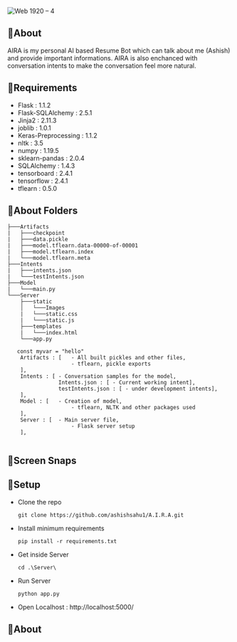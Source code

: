 ![Web 1920 – 4](https://user-images.githubusercontent.com/52550558/114520241-ddfaeb80-9c5e-11eb-937b-04f544e7bc89.png)

## 📌About
AIRA is my personal AI based Resume Bot which can talk about me (Ashish) and provide important informations. AIRA is also enchanced with conversation intents to make the conversation feel more natural.

## 📌Requirements
- Flask : 1.1.2
- Flask-SQLAlchemy : 2.5.1
- Jinja2 : 2.11.3
- joblib : 1.0.1
- Keras-Preprocessing : 1.1.2
- nltk : 3.5
- numpy : 1.19.5
- sklearn-pandas : 2.0.4
- SQLAlchemy : 1.4.3
- tensorboard : 2.4.1
- tensorflow : 2.4.1
- tflearn : 0.5.0

## 📌About Folders
```
├───Artifacts
|   ├───checkpoint
|   ├───data.pickle
|   ├───model.tflearn.data-00000-of-00001
|   ├───model.tflearn.index
|   └───model.tflearn.meta
├───Intents
|   ├───intents.json
|   └───testIntents.json
├───Model
|   └───main.py
└───Server
    ├───static
    │   └───Images
    |   └───static.css
    |   └───static.js
    ├───templates
    |   └───index.html
    └───app.py
```
```
   const myvar = "hello"
  	Artifacts : [	- All built pickles and other files,
                 	- tflearn, pickle exports
  	],
    Intents : [	- Conversation samples for the model,
                Intents.json : [ - Current working intent],
                testIntents.json : [ - under development intents],
  	],
    Model : [	- Creation of model,
                 	- tflearn, NLTK and other packages used
  	],
    Server : [	- Main server file,
                 	- Flask server setup
  	],
  	

```

## 📌Screen Snaps

## 📌Setup

- Clone the repo
    <br>

    ```
    git clone https://github.com/ashishsahu1/A.I.R.A.git
    ```

- Install minimum requirements
    <br>
    
    ```
    pip install -r requirements.txt
    ```
- Get inside Server
    <br>
    
    ```
    cd .\Server\
    ```
- Run Server
    <br>
    
    ```
    python app.py
    ```
- Open Localhost : http://localhost:5000/
    


## 📌About


